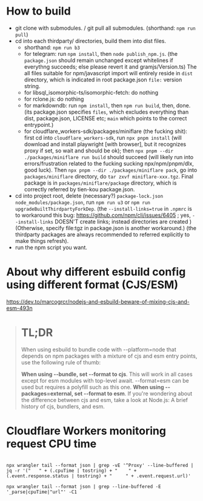 # How to build

- git clone with submodules. / git pull all submodules. (shorthand: `npm run pull`)
- cd into each thirdparty/ directories, build them into dist files.
  - shorthand: `npm run b3`
  - for telegram: run `npm install`, then `node publish_npm.js`. (the `package.json` should remain unchanged except whitelines if everythng succeeds; else please revert it and gramjs/Version.ts) The all files suitable for npm/javascript import will entirely reside in `dist` directory, which is indicated in root package.json `file:` version string.
  - for libsql_isomorphic-ts/isomorphic-fetch: do nothing
  - for rclone.js: do nothing
  - for markdowndb: run `npm install`, then `npm run build`, then, done. (its package.json specifies `files`, which excludes everything than dist, package.json, LICENSE etc; `main` which points to the correct entrypoint.)
  - for cloudflare_workers-sdk/packages/miniflare (the fucking shit): first cd into `cloudflare_workers-sdk`, run `npx pnpm install` (will download and install playwright [with browser], but it recognizes proxy if set, so wait and should be ok); then `npx pnpm --dir ./packages/miniflare run build` should succeed (will likely run into errors/frustration related to the fucking sucking npx/npm/pnpm/dlx, good luck). Then `npx pnpm --dir ./packages/miniflare pack`, go into `packages/miniflare` directory, do `tar zxvf miniflare-xxx.tgz`. Final package is in `packages/miniflare/package` directory, which is correctly referred by tien-kou package.json.
- cd into project root, delete (necessary?) `package-lock.json node_modules/package.json`, run `npm run u3` or `npm run upgradeBuiltThirdpartyForkDep`. (the `--install-links=true` in `.npmrc` is to workaround this bug: https://github.com/npm/cli/issues/6405 ; yes, `--install-links` DOESN'T create links; instead directories are created ) (Otherwise, specify file:tgz in package.json is another workaround.) (the thirdparty packages are always recommended to referred explicitly to make things refresh). 
- run the npm script you want.

# About why different esbuild config using different format (CJS/ESM)

https://dev.to/marcogrcr/nodejs-and-esbuild-beware-of-mixing-cjs-and-esm-493n

> # TL;DR
> When using esbuild to bundle code with --platform=node that depends on npm packages with a mixture of cjs and esm entry points, use the following rule of thumb:
> 
> 
> **When using --bundle, set --format to cjs**. This will work in all cases except for esm modules with top-level await.
> --format=esm can be used but requires a polyfill such as this one.
> **When using --packages=external, set --format to esm**.
> If you're wondering about the difference between cjs and esm, take a look at Node.js: A brief history of cjs, bundlers, and esm.

# Cloudflare Workers monitoring request CPU time

```

npx wrangler tail --format json | grep -vE '^Proxy' --line-buffered | jq -r '("   " + (.cpuTime | tostring) + "    " + (.event.response.status | tostring) + "     " + .event.request.url)'

npx wrangler tail --format json | grep --line-buffered -E '_parse|cpuTime|"url"' -C1

```
